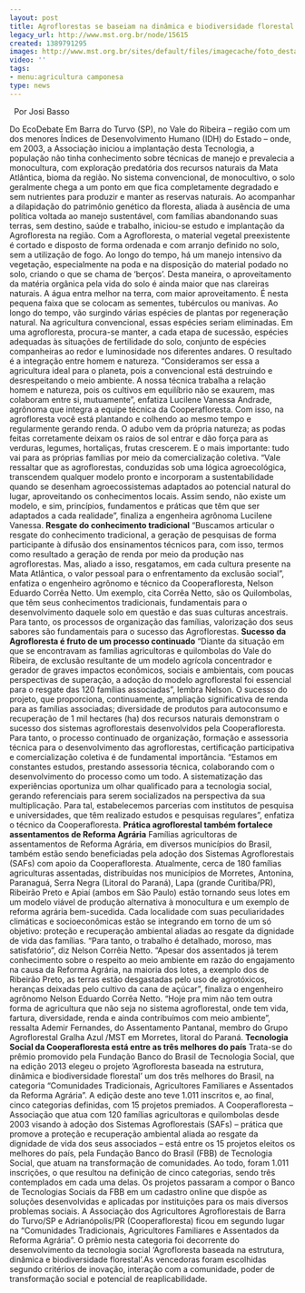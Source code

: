 ```yaml
---
layout: post
title: Agroflorestas se baseiam na dinâmica e biodiversidade florestal
legacy_url: http://www.mst.org.br/node/15615
created: 1389791295
images: http://www.mst.org.br/sites/default/files/imagecache/foto_destaque/video-agroflorestar-canteiro-agroflorestal33.jpg
video: ''
tags:
- menu:agricultura camponesa
type: news
---
```



 
Por Josi Basso

Do EcoDebate
Em Barra do Turvo (SP), no Vale do Ribeira – região com um dos menores Índices de Desenvolvimento Humano (IDH) do Estado – onde, em 2003, a Associação iniciou a implantação desta Tecnologia, a população não tinha conhecimento sobre técnicas de manejo e prevalecia a monocultura, com exploração predatória dos recursos naturais da Mata Atlântica, bioma da região.
No sistema convencional, de monocultivo, o solo geralmente chega a um ponto em que fica completamente degradado e sem nutrientes para produzir e manter as reservas naturais.
Ao acompanhar a dilapidação do patrimônio genético da floresta, aliada à ausência de uma política voltada ao manejo sustentável, com famílias abandonando suas terras, sem destino, saúde e trabalho, iniciou-se estudo e implantação da Agrofloresta na região.
Com a Agrofloresta, o material vegetal preexistente é cortado e disposto de forma ordenada e com arranjo definido no solo, sem a utilização de fogo. Ao longo do tempo, há um manejo intensivo da vegetação, especialmente na poda e na disposição do material podado no solo, criando o que se chama de ‘berços’.
Desta maneira, o aproveitamento da matéria orgânica pela vida do solo é ainda maior que nas clareiras naturais. A água entra melhor na terra, com maior aproveitamento. É nesta pequena faixa que se colocam as sementes, tubérculos ou manivas. Ao longo do tempo, vão surgindo várias espécies de plantas por regeneração natural.
Na agricultura convencional, essas espécies seriam eliminadas. Em uma agrofloresta, procura-se manter, a cada etapa de sucessão, espécies adequadas às situações de fertilidade do solo, conjunto de espécies companheiras ao redor e luminosidade nos diferentes andares.
O resultado é a integração entre homem e natureza. “Consideramos ser essa a agricultura ideal para o planeta, pois a convencional está destruindo e desrespeitando o meio ambiente.
A nossa técnica trabalha a relação homem e natureza, pois os cultivos em equilíbrio não se exaurem, mas colaboram entre si, mutuamente”, enfatiza Lucilene Vanessa Andrade, agrônoma que integra a equipe técnica da Cooperafloresta.
Com isso, na agrofloresta você está plantando e colhendo ao mesmo tempo e regularmente gerando renda. O adubo vem da própria natureza; as podas feitas corretamente deixam os raios de sol entrar e dão força para as verduras, legumes, hortaliças, frutas crescerem. E o mais importante: tudo vai para as próprias famílias por meio da comercialização coletiva.
“Vale ressaltar que as agroflorestas, conduzidas sob uma lógica agroecológica, transcendem qualquer modelo pronto e incorporam a sustentabilidade quando se desenham agroecossistemas adaptados ao potencial natural do lugar, aproveitando os conhecimentos locais.
Assim sendo, não existe um modelo, e sim, princípios, fundamentos e práticas que têm que ser adaptados a cada realidade”, finaliza a engenheira agrônoma Lucilene Vanessa.
**Resgate do conhecimento tradicional**
“Buscamos articular o resgate do conhecimento tradicional, a geração de pesquisas de forma participante à difusão dos ensinamentos técnicos para, com isso, termos como resultado a geração de renda por meio da produção nas agroflorestas. Mas, aliado a isso, resgatamos, em cada cultura presente na Mata Atlântica, o valor pessoal para o enfrentamento da exclusão social”, enfatiza o engenheiro agrônomo e técnico da Cooperafloresta, Nelson Eduardo Corrêa Netto.
Um exemplo, cita Corrêa Netto, são os Quilombolas, que têm seus conhecimentos tradicionais, fundamentais para o desenvolvimento daquele solo em questão e das suas culturas ancestrais. Para tanto, os processos de organização das famílias, valorização dos seus sabores são fundamentais para o sucesso das Agroflorestas.
**Sucesso da Agrofloresta é fruto de um processo continuado**
“Diante da situação em que se encontravam as famílias agricultoras e quilombolas do Vale do Ribeira, de exclusão resultante de um modelo agrícola concentrador e gerador de graves impactos econômicos, sociais e ambientais, com poucas perspectivas de superação, a adoção do modelo agroflorestal foi essencial para o resgate das 120 famílias associadas”, lembra Nelson.
O sucesso do projeto, que proporciona, continuamente, ampliação significativa de renda para as famílias associadas; diversidade de produtos para autoconsumo e recuperação de 1 mil hectares (ha) dos recursos naturais demonstram o sucesso dos sistemas agroflorestais desenvolvidos pela Cooperafloresta.
Para tanto, o processo continuado de organização, formação e assessoria técnica para o desenvolvimento das agroflorestas, certificação participativa e comercialização coletiva é de fundamental importância.
“Estamos em constantes estudos, prestando assessoria técnica, colaborando com o desenvolvimento do processo como um todo. A sistematização das experiências oportuniza um olhar qualificado para a tecnologia social, gerando referenciais para serem socializados na perspectiva da sua multiplicação.
Para tal, estabelecemos parcerias com institutos de pesquisa e universidades, que têm realizado estudos e pesquisas regulares”, enfatiza o técnico da Cooperafloresta.
**Prática agroflorestal também fortalece assentamentos de Reforma Agrária**
Famílias agricultoras de assentamentos de Reforma Agrária, em diversos municípios do Brasil, também estão sendo beneficiadas pela adoção dos Sistemas Agroflorestais (SAFs) com apoio da Cooperafloresta.
Atualmente, cerca de 180 famílias agriculturas assentadas, distribuídas nos municípios de Morretes, Antonina, Paranaguá, Serra Negra (Litoral do Paraná), Lapa (grande Curitiba/PR), Ribeirão Preto e Apiaí (ambos em São Paulo) estão tornando seus lotes em um modelo viável de produção alternativa à monocultura e um exemplo de reforma agrária bem-sucedida.
Cada localidade com suas peculiaridades climáticas e socioeconômicas estão se integrando em torno de um só objetivo: proteção e recuperação ambiental aliadas ao resgate da dignidade de vida das famílias. “Para tanto, o trabalho é detalhado, moroso, mas satisfatório”, diz Nelson Corrêia Netto.
“Apesar dos assentados já terem conhecimento sobre o respeito ao meio ambiente em razão do engajamento na causa da Reforma Agrária, na maioria dos lotes, a exemplo dos de Ribeirão Preto, as terras estão desgastadas pelo uso de agrotóxicos, heranças deixadas pelo cultivo da cana de açúcar”, finaliza o engenheiro agrônomo Nelson Eduardo Corrêa Netto.
“Hoje pra mim não tem outra forma de agricultura que não seja no sistema agroflorestal, onde tem vida, fartura, diversidade, renda e ainda contribuímos com meio ambiente”, ressalta Ademir Fernandes, do Assentamento Pantanal, membro do Grupo Agroflorestal Gralha Azul /MST em Morretes, litoral do Paraná.
**Tecnologia Social da Cooperafloresta está entre as três melhores do país**
Trata-se do prêmio promovido pela Fundação Banco do Brasil de Tecnologia Social, que na edição 2013 elegeu o projeto ‘Agrofloresta baseada na estrutura, dinâmica e biodiversidade florestal’ um dos três melhores do Brasil, na categoria “Comunidades Tradicionais, Agricultores Familiares e Assentados da Reforma Agrária”. A edição deste ano teve 1.011 inscritos e, ao final, cinco categorias definidas, com 15 projetos premiados.
A Cooperafloresta – Associação que atua com 120 famílias agricultoras e quilombolas desde 2003 visando à adoção dos Sistemas Agroflorestais (SAFs) – prática que promove a proteção e recuperação ambiental aliada ao resgate da dignidade de vida dos seus associados – está entre os 15 projetos eleitos os melhores do país, pela Fundação Banco do Brasil (FBB) de Tecnologia Social, que atuam na transformação de comunidades.
Ao todo, foram 1.011 inscrições, o que resultou na definição de cinco categorias, sendo três contemplados em cada uma delas. Os projetos passaram a compor o Banco de Tecnologias Sociais da FBB em um cadastro online que dispõe as soluções desenvolvidas e aplicadas por instituições para os mais diversos problemas sociais.
A Associação dos Agricultores Agroflorestais de Barra do Turvo/SP e Adrianópolis/PR (Cooperafloresta) ficou em segundo lugar na “Comunidades Tradicionais, Agricultores Familiares e Assentados da Reforma Agrária”.
O prêmio nesta categoria foi decorrente do desenvolvimento da tecnologia social ‘Agrofloresta baseada na estrutura, dinâmica e biodiversidade florestal’.As vencedoras foram escolhidas segundo critérios de inovação, interação com a comunidade, poder de transformação social e potencial de reaplicabilidade.

